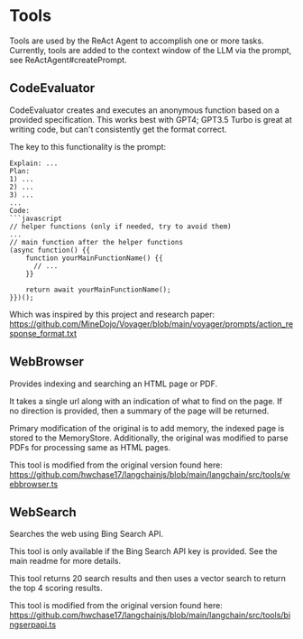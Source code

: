 # Tools

Tools are used by the ReAct Agent to accomplish one or more tasks.
Currently, tools are added to the context window of the LLM via the prompt, see ReActAgent#createPrompt.

## CodeEvaluator

CodeEvaluator creates and executes an anonymous function based on a provided specification.
This works best with GPT4; GPT3.5 Turbo is great at writing code, but can't consistently get the format correct.

The key to this functionality is the prompt:

```text
Explain: ...
Plan:
1) ...
2) ...
3) ...
...
Code:
```javascript
// helper functions (only if needed, try to avoid them)
...
// main function after the helper functions
(async function() {{
    function yourMainFunctionName() {{
      // ...
    }}

    return await yourMainFunctionName();
}})();
```

Which was inspired by this project and research paper:
https://github.com/MineDojo/Voyager/blob/main/voyager/prompts/action_response_format.txt

## WebBrowser

Provides indexing and searching an HTML page or PDF.

It takes a single url along with an indication of what to find on the page.
If no direction is provided, then a summary of the page will be returned.

Primary modification of the original is to add memory, the indexed page is stored to the MemoryStore.
Additionally, the original was modified to parse PDFs for processing same as HTML pages.

This tool is modified from the original version found here:
https://github.com/hwchase17/langchainjs/blob/main/langchain/src/tools/webbrowser.ts

## WebSearch

Searches the web using Bing Search API.

This tool is only available if the Bing Search API key is provided. See the main readme for more details.

This tool returns 20 search results and then uses a vector search to return the top 4 scoring results.

This tool is modified from the original version found here:
https://github.com/hwchase17/langchainjs/blob/main/langchain/src/tools/bingserpapi.ts
